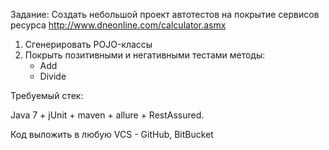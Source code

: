 Задание:
Создать небольшой проект автотестов на покрытие cервисов ресурса
http://www.dneonline.com/calculator.asmx
1. Сгенерировать POJO-классы 
2. Покрыть позитивными и негативными тестами методы:
    - Add
    - Divide

Требуемый стек: 

Java 7 + jUnit +  maven +  allure + RestAssured.

Код выложить в любую VCS  - GitHub, BitBucket 
